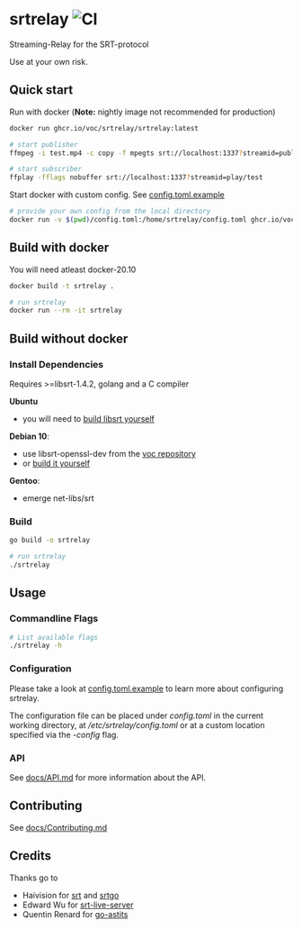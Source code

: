 # srtrelay ![CI](https://github.com/voc/srtrelay/workflows/CI/badge.svg)
Streaming-Relay for the SRT-protocol

Use at your own risk.

## Quick start
Run with docker (**Note:** nightly image not recommended for production)
```bash
docker run ghcr.io/voc/srtrelay/srtrelay:latest

# start publisher
ffmpeg -i test.mp4 -c copy -f mpegts srt://localhost:1337?streamid=publish/test

# start subscriber
ffplay -fflags nobuffer srt://localhost:1337?streamid=play/test
```

Start docker with custom config. See [config.toml.example](config.toml.example)
```bash
# provide your own config from the local directory
docker run -v $(pwd)/config.toml:/home/srtrelay/config.toml ghcr.io/voc/srtrelay/srtrelay:latest
```

## Build with docker
You will need atleast docker-20.10

```bash
docker build -t srtrelay .

# run srtrelay
docker run --rm -it srtrelay
```

## Build without docker
### Install Dependencies
Requires >=libsrt-1.4.2, golang and a C compiler

**Ubuntu**
  - you will need to [build libsrt yourself](https://github.com/Haivision/srt#build-on-linux)

**Debian 10**:
  - use libsrt-openssl-dev from the [voc repository](https://c3voc.de/wiki/projects:vocbian)
  - or [build it yourself](https://github.com/Haivision/srt#build-on-linux)

**Gentoo**:
  - emerge net-libs/srt

### Build
```bash
go build -o srtrelay

# run srtrelay
./srtrelay
```

## Usage
### Commandline Flags
```bash
# List available flags
./srtrelay -h
```

### Configuration
Please take a look at [config.toml.example](config.toml.example) to learn more about configuring srtrelay.

The configuration file can be placed under *config.toml* in the current working directory, at */etc/srtrelay/config.toml* or at a custom location specified via the *-config* flag.

### API
See [docs/API.md](docs/API.md) for more information about the API.

## Contributing
See [docs/Contributing.md](docs/Contributing.md)

## Credits
Thanks go to
  - Haivision for [srt](https://github.com/Haivision/srt) and [srtgo](https://github.com/Haivision/srtgo)
  - Edward Wu for [srt-live-server](https://github.com/Edward-Wu/srt-live-server)
  - Quentin Renard for [go-astits](https://github.com/asticode/go-astits)
